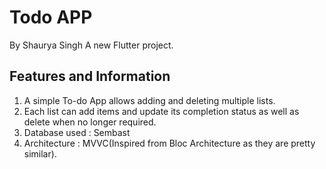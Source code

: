 # Todo APP
By Shaurya Singh
A new Flutter project.

## Features and Information
1. A simple To-do App allows adding and deleting multiple lists.
2. Each list can add items and update its completion status as well as delete when no longer required.
3. Database used : Sembast
4. Architecture : MVVC(Inspired from Bloc Architecture as they are pretty similar).

